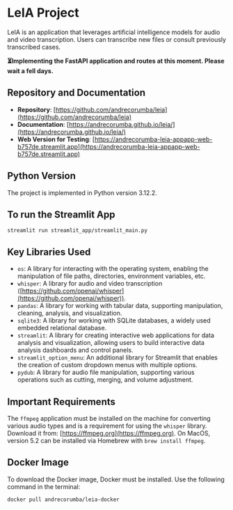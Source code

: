 # LeIA Project

LeIA is an application that leverages artificial intelligence models for audio and video transcription. Users can transcribe new files or consult previously transcribed cases.

**⏳Implementing the FastAPI application and routes at this moment. Please wait a fell days.**

## Repository and Documentation

- **Repository**: [https://github.com/andrecorumba/leia](https://github.com/andrecorumba/leia)
- **Documentation**: [https://andrecorumba.github.io/leia/](https://andrecorumba.github.io/leia/)
- **Web Version for Testing**: [https://andrecorumba-leia-appapp-web-b757de.streamlit.app](https://andrecorumba-leia-appapp-web-b757de.streamlit.app)

## Python Version

The project is implemented in Python version 3.12.2.

## To run the Streamlit App

`streamlit run streamlit_app/streamlit_main.py`

## Key Libraries Used

- `os`: A library for interacting with the operating system, enabling the manipulation of file paths, directories, environment variables, etc.
- `whisper`: A library for audio and video transcription ([https://github.com/openai/whisper](https://github.com/openai/whisper)).
- `pandas`: A library for working with tabular data, supporting manipulation, cleaning, analysis, and visualization.
- `sqlite3`: A library for working with SQLite databases, a widely used embedded relational database.
- `streamlit`: A library for creating interactive web applications for data analysis and visualization, allowing users to build interactive data analysis dashboards and control panels.
- `streamlit_option_menu`: An additional library for Streamlit that enables the creation of custom dropdown menus with multiple options.
- `pydub`: A library for audio file manipulation, supporting various operations such as cutting, merging, and volume adjustment.

## Important Requirements

The `ffmpeg` application must be installed on the machine for converting various audio types and is a requirement for using the `whisper` library. Download it from: [https://ffmpeg.org](https://ffmpeg.org). On MacOS, version 5.2 can be installed via Homebrew with `brew install ffmpeg`.

## Docker Image

To download the Docker image, Docker must be installed. Use the following command in the terminal:

`docker pull andrecorumba/leia-docker`